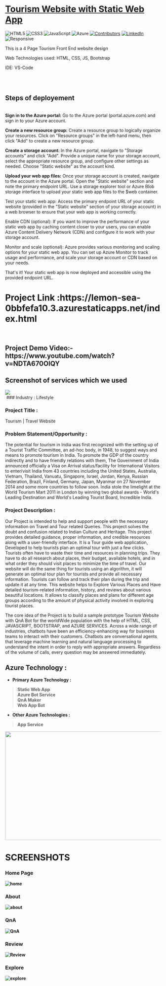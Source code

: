 # <a href="https://lemon-sea-0bbfefa10.3.azurestaticapps.net/index.html">Tourism Website with Static Web App</a>

![HTML5](https://img.shields.io/badge/html5-%23E34F26.svg?style=for-the-badge&logo=html5&logoColor=white)
![CSS3](https://img.shields.io/badge/css3-%231572B6.svg?style=for-the-badge&logo=css3&logoColor=white)
![JavaScript](https://img.shields.io/badge/javascript-%23323330.svg?style=for-the-badge&logo=javascript&logoColor=%23F7DF1E)
![Azure](https://img.shields.io/badge/Microsoft_Azure-0089D6?style=for-the-badge&logo=microsoft-azure&logoColor=white)
[![Contributors](https://img.shields.io/github/contributors/sn2606/TravelLog.svg?style=for-the-badge)](https://github.com/0523Nishant/Tour_site/graphs/contributors)
[![LinkedIn](https://img.shields.io/badge/-LinkedIn-black.svg?style=for-the-badge&logo=linkedin&colorB=555)](https://www.linkedin.com/in/nishantgupta2002/)
![Responsive](https://img.shields.io/badge/Responsive-100%25-red)

This is a 4 Page Tourism Front End website design

Web Technologies used: HTML, CSS, JS, Bootstrap

IDE: VS-Code

<br><br>

<h2><b> Steps of deployement</b></h2> <br>
<b>Sign in to the Azure portal:</b> Go to the Azure portal (portal.azure.com) and sign in to your Azure account.

<b>Create a new resource group:</b> Create a resource group to logically organize your resources. Click on "Resource groups" in the left-hand menu, then click "Add" to create a new resource group.

<b>Create a storage account: </b> In the Azure portal, navigate to "Storage accounts" and click "Add". Provide a unique name for your storage account, select the appropriate resource group, and configure other settings as needed. Choose "Static website" as the account kind.

<b>Upload your web app files:</b> Once your storage account is created, navigate to the account in the Azure portal. Open the "Static website" section and note the primary endpoint URL. Use a storage explorer tool or Azure Blob storage interface to upload your static web app files to the $web container.

Test your static web app: Access the primary endpoint URL of your static website (provided in the "Static website" section of your storage account) in a web browser to ensure that your web app is working correctly.

Enable CDN (optional): If you want to improve the performance of your static web app by caching content closer to your users, you can enable Azure Content Delivery Network (CDN) and configure it to work with your storage account.

Monitor and scale (optional): Azure provides various monitoring and scaling options for your static web app. You can set up Azure Monitor to track usage and performance, and scale your storage account or CDN based on your needs.

That's it! Your static web app is now deployed and accessible using the provided endpoint URL.

<h1><b>Project Link :https://lemon-sea-0bbfefa10.3.azurestaticapps.net/index.html </b></h1>
<br>

<h2><b> Project Demo Video:- https://www.youtube.com/watch?v=NDTA670OlQY</b></h2>

<h2> Screenshot of services which we used </h2>
<img src="http://surl.li/hxfxe">
<br>
<img src=" "http://surl.li/hxgia>
### Industry :
Lifestyle


### Project Title :
Tourism | Travel Website


### Problem Statement/Opportunity :
The potential for tourism in India was first recognized with the setting up of a Tourist Traffic Committee, an ad-hoc body, in 1948, to suggest ways and means to promote tourism in India. To promote the GDP of the country indirectly and to have friendly relations with them, The Government of India announced officially a Visa on Arrival status/facility for International Visitors to enter/visit India from 43 countries including the United States, Australia, Vietnam, Thailand, Vanuatu, Singapore, Israel, Jordan, Kenya, Russian Federation, Brazil, Finland, Germany, Japan, Myanmar on 27 November 2014 and some more countries to follow soon. India stole the limelight at the World Tourism Mart 2011 in London by winning two global awards - World's Leading Destination and World's Leading Tourist Board, Incredible India. 

### Project Description :
Our Project is intended to help and support people with the necessary information on Travel and Tour related Queries. This project solves the doubt and confusion related to Indian Culture and Heritage. This project provides detailed guidance, proper information, and credible resources along with a user-friendly interface. It is a Tour guide web application, Developed to help tourists plan an optimal tour with just a few clicks. Tourists often have to waste their time and resources in planning trips. They have to do all research about places, their budget, available hotels, and in what order they should visit places to minimize the time of travel. Our website will do the same thing for tourists using an algorithm, it will generate an optimal tour plan for tourists and provide all necessary information. Tourists can follow and track their plan during the trip and update it at any time. This website helps to Explore Various Places and Have detailed tourism-related information, history, and reviews about various beautiful locations. It allows to classify places and plans for different age groups according to the amount of physical activity involved in exploring tourist places.

The core idea of the Project is to build a sample prototype Tourism Website with QnA Bot for the worldWide population with the help of HTML, CSS, JAVASCRIPT, BOOTSTRAP, and AZURE SERVICES. Across a wide range of industries, chatbots have been an efficiency-enhancing way for business teams to interact with their customers. Chatbots are conversational agents that leverage machine learning and natural language processing to understand the intent in order to reply with appropriate answers.  Regardless of the volume of calls, every question may be answered immediately.


## Azure Technology :

- <b>Primary Azure Technology :<b><br>
>Static Web App<br>
 >Azure Bot Service<br>
 >QnA Maker<br>
>Web App Bot<br>


- Other Azure Technologies :<br>
>App Service<br>


<a href="https://futurereadytalent.in/"><p align= "center"><img src="https://github.com/Akanksha-Verma31/Tourism-Website/blob/main/images/FRT.jpeg" width="700" height= "350"></p></a>  

 # SCREENSHOTS

### Home Page

![home](https://github.com/0523Nishant/Tour_site/blob/main/images/home.png)
 
### About

![about](https://github.com/0523Nishant/Tour_site/blob/main/images/about.png)

### QnA

![QnA](https://github.com/0523Nishant/Tour_site/blob/main/images/tourbot.png)

### Review

![Review](https://github.com/0523Nishant/Tour_site/blob/main/images/review.png)

### Explore

![explore](https://github.com/0523Nishant/Tour_site/blob/main/images/explore.png)

